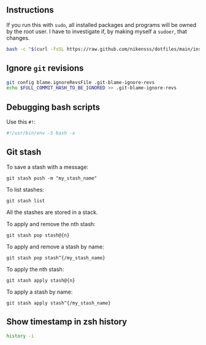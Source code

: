 ## Instructions

If you run this with `sudo`, all installed packages and programs will be owned
by the root user. I have to investigate if, by making myself a `sudoer`, that
changes.

```bash
bash -c "$(curl -fsSL https://raw.github.com/nikensss/dotfiles/main/install.sh)"
```

## Ignore `git` revisions

```bash
git config blame.ignoreRevsFile .git-blame-ignore-revs
echo $FULL_COMMIT_HASH_TO_BE_IGNORED >> .git-blame-ignore-revs
```

## Debugging bash scripts

Use this `#!`:

```bash
#!/usr/bin/env -S bash -x
```

## Git stash

To save a stash with a message:

```
git stash push -m "my_stash_name"
```

To list stashes:

```
git stash list
```

All the stashes are stored in a stack.

To apply and remove the nth stash:

```
git stash pop stash@{n}
```

To apply and remove a stash by name:

```
git stash pop stash^{/my_stash_name}
```

To apply the nth stash:

```
git stash apply stash@{n}
```

To apply a stash by name:

```
git stash apply stash^{/my_stash_name}
```

## Show timestamp in zsh history

```bash
history -i
```

